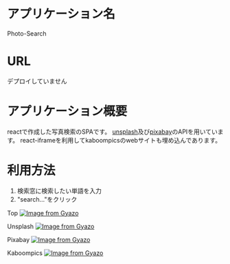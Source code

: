 # アプリケーション名

Photo-Search

# URL

デプロイしていません

# アプリケーション概要

reactで作成した写真検索のSPAです。
[unsplash](https://unsplash.com/)及び[pixabay](https://pixabay.com/ja/)のAPIを用いています。
react-iframeを利用してkaboompicsのwebサイトも埋め込んであります。

# 利用方法
1. 検索窓に検索したい単語を入力
2. "search..."をクリック

Top
[![Image from Gyazo](https://i.gyazo.com/02ab3da3f85e24358ddb5a8d40d65218.png)](https://gyazo.com/02ab3da3f85e24358ddb5a8d40d65218)

Unsplash
[![Image from Gyazo](https://i.gyazo.com/9a157f2de8b9bd876e9e61945f656146.png)](https://gyazo.com/9a157f2de8b9bd876e9e61945f656146)

Pixabay
[![Image from Gyazo](https://i.gyazo.com/78186279c7ab992669ce5aad438f42e7.png)](https://gyazo.com/78186279c7ab992669ce5aad438f42e7)

Kaboompics
[![Image from Gyazo](https://i.gyazo.com/e932d3e6a338044ace7ad9c0a8adf123.png)](https://gyazo.com/e932d3e6a338044ace7ad9c0a8adf123)